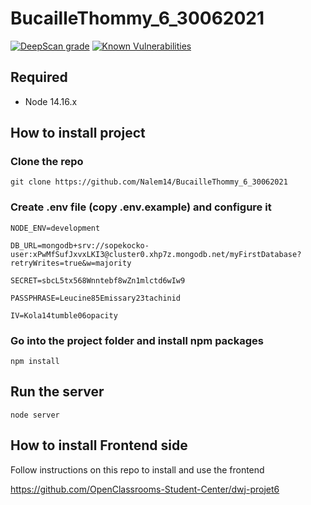 # BucailleThommy_6_30062021
[![DeepScan grade](https://deepscan.io/api/teams/14417/projects/17901/branches/426049/badge/grade.svg)](https://deepscan.io/dashboard#view=project&tid=14417&pid=17901&bid=426049)
[![Known Vulnerabilities](https://snyk.io/test/github/Nalem14/BucailleThommy_6_30062021/badge.svg)](https://snyk.io/test/github/Nalem14/BucailleThommy_6_30062021)

## Required
* Node 14.16.x
## How to install project
### Clone the repo
``git clone https://github.com/Nalem14/BucailleThommy_6_30062021``

### Create .env file (copy .env.example) and configure it
``NODE_ENV=development``

``DB_URL=mongodb+srv://sopekocko-user:xPwMfSufJxvxLKI3@cluster0.xhp7z.mongodb.net/myFirstDatabase?retryWrites=true&w=majority``

``SECRET=sbcL5tx568Wnntebf8wZn1mlctd6wIw9``

``PASSPHRASE=Leucine85Emissary23tachinid``

``IV=Kola14tumble06opacity``

### Go into the project folder and install npm packages
``npm install``


## Run the server
``node server``

## How to install Frontend side
Follow instructions on this repo to install and use the frontend

https://github.com/OpenClassrooms-Student-Center/dwj-projet6